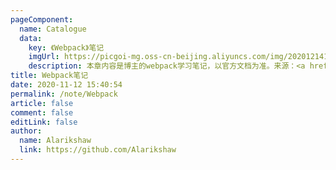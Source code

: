 ```yaml
---
pageComponent: 
  name: Catalogue
  data: 
    key: 《Webpack》笔记
    imgUrl: https://picgoi-mg.oss-cn-beijing.aliyuncs.com/img/20201214114443.png
    description: 本章内容是博主的webpack学习笔记，以官方文档为准。来源：<a href='https://github.com/Ihtml/webpack4-tutorial' target='_blank'>webpack4</a>  参考：<a href='https://www.webpackjs.com/' target='_blank'>webpack 官网</a>
title: Webpack笔记
date: 2020-11-12 15:40:54
permalink: /note/Webpack
article: false
comment: false
editLink: false
author: 
  name: Alarikshaw
  link: https://github.com/Alarikshaw
---
```


